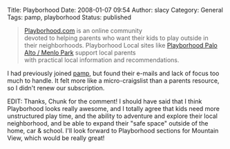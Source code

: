 Title: Playborhood
Date: 2008-01-07 09:54
Author: slacy
Category: General
Tags: pamp, playborhood
Status: published

> [Playborhood.com](http://playborhood.com) is an online community  
> devoted to helping parents who want their kids to play outside in  
> their neighborhoods. Playborhood Local sites like [Playborhood Palo  
> Alto / Menlo Park](http://pamp.playborhood.com) support local parents  
> with practical local information and recommendations.

I had previously joined [pamp](http://pampmothersclub.org), but found
their e-mails and lack of focus too much to handle. It felt more like a
micro-craigslist than a parents resource, so I didn't renew our
subscription.

EDIT: Thanks, Chunk for the comment! I should have said that I think
Playborhood looks really awesome, and I totally agree that kids need
more unstructured play time, and the ability to adventure and explore
their local neighborhood, and be able to expand their "safe space"
outside of the home, car & school. I'll look forward to Playborhood
sections for Mountain View, which would be really great!
